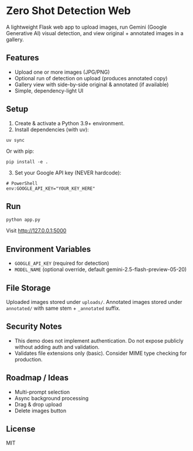 # Zero Shot Detection Web

A lightweight Flask web app to upload images, run Gemini (Google Generative AI) visual detection, and view original + annotated images in a gallery.

## Features
- Upload one or more images (JPG/PNG)
- Optional run of detection on upload (produces annotated copy)
- Gallery view with side-by-side original & annotated (if available)
- Simple, dependency-light UI

## Setup
1. Create & activate a Python 3.9+ environment.
2. Install dependencies (with uv):
```
uv sync
```
   Or with pip:
```
pip install -e .
```
3. Set your Google API key (NEVER hardcode):
```
# PowerShell
env:GOOGLE_API_KEY="YOUR_KEY_HERE"
```

## Run
```
python app.py
```
Visit http://127.0.0.1:5000

## Environment Variables
- `GOOGLE_API_KEY` (required for detection)
- `MODEL_NAME` (optional override, default gemini-2.5-flash-preview-05-20)

## File Storage
Uploaded images stored under `uploads/`.
Annotated images stored under `annotated/` with same stem + `_annotated` suffix.

## Security Notes
- This demo does not implement authentication. Do not expose publicly without adding auth and validation.
- Validates file extensions only (basic). Consider MIME type checking for production.

## Roadmap / Ideas
- Multi-prompt selection
- Async background processing
- Drag & drop upload
- Delete images button

## License
MIT

